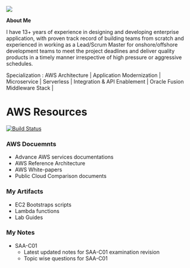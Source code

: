 ![](https://user-images.githubusercontent.com/5097017/68039334-f046cb00-fcf1-11e9-9e2d-1355109e8b76.jpg)

**About Me** 

I have 13+ years of experience in designing and developing enterprise application, with proven track record of building teams from scratch and experienced in working as a Lead/Scrum Master for onshore/offshore development teams to meet the project deadlines and deliver quality products in a timely manner irrespective of high pressure or aggressive schedules.

Specialization : AWS Architecture | Application Modernization | Microservice | Serverless | Integration & API Enablement | Oracle Fusion Middleware Stack |

# AWS Resources 
[![Build Status](https://travis-ci.org/joemccann/dillinger.svg?branch=master)](https://github.com/kaustavdassoa/Java-Dev.git)


### AWS Docuemnts 
- Advance AWS services documentations 
- AWS Reference Architecture
- AWS White-papers 
- Public Cloud Comparison documents 

### My Artifacts 
- EC2 Bootstraps scripts 
- Lambda functions 
- Lab Guides


### My Notes 
- SAA-C01
    - Latest updated notes for SAA-C01 examination revision
    - Topic wise questions for SAA-C01


